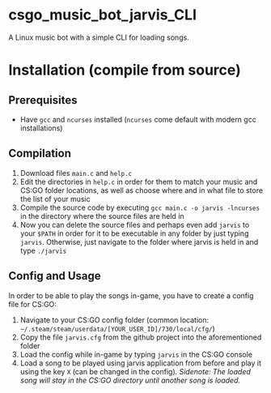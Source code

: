 # csgo_music_bot_jarvis_CLI
A Linux music bot with a simple CLI for loading songs.
# Installation (compile from source)
## Prerequisites
* Have `gcc` and `ncurses` installed (`ncurses` come default with modern gcc installations)
## Compilation
1. Download files `main.c` and `help.c`
2. Edit the directories in `help.c` in order for them to match your music and CS:GO folder locations, as well as choose where and in what file to store the list of your music
3. Compile the source code by executing `gcc main.c -o jarvis -lncurses` in the directory where the source files are held in
4. Now you can delete the source files and perhaps even add `jarvis` to your `$PATH` in order for it to be executable in any folder by just typing `jarvis`. Otherwise, just navigate to the folder where jarvis is held in and type `./jarvis`
## Config and Usage
In order to be able to play the songs in-game, you have to create a config file for CS:GO:
1. Navigate to your CS:GO config folder (common location: `~/.steam/steam/userdata/[YOUR_USER_ID]/730/local/cfg/`)
2. Copy the file `jarvis.cfg` from the github project into the aforementioned folder
3. Load the config while in-game by typing `jarvis` in the CS:GO console
4. Load a song to be played using jarvis application from before and play it using the key `X` (can be changed in the config). *Sidenote: The loaded song will stay in the CS:GO directory until another song is loaded.*
